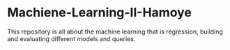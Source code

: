 # Machiene-Learning-II-Hamoye
This repository is all about the machine learning that is regression, building and evaluating different models and queries. 
